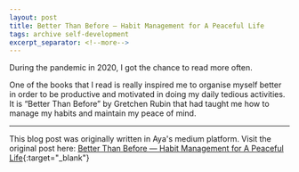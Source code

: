 ```yaml
---
layout: post
title: Better Than Before — Habit Management for A Peaceful Life
tags: archive self-development
excerpt_separator: <!--more-->
---
```

During the pandemic in 2020, I got the chance to read more often. 
<!--more-->
One of the books that I read is really inspired me to organise myself better in order to be productive and motivated in doing my daily tedious activities. It is “Better Than Before” by Gretchen Rubin that had taught me how to manage my habits and maintain my peace of mind.

----------------

This blog post was originally written in Aya's medium platform. Visit the original post here: [Better Than Before — Habit Management for A Peaceful Life](https://ayaaurora25.medium.com/better-than-before-habit-management-for-a-peaceful-life-ec5b08d1c7c3){:target="_blank"}
